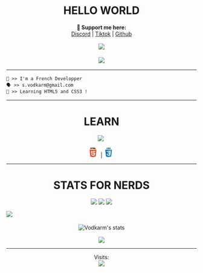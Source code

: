 <h1 align="center">HELLO WORLD</h1>

<p align="center">
  <b>🖤 Support me here: </b><br>
  <a href="https://dsc.gg/top-hoster">Discord</a> |
  <a href="https://vm.tiktok.com/ZMR4UXWo9/">Tiktok</a> |
  <a href="https://github.com/Vodkarm">Github</a>
  <br><br>
  <img src="https://i.postimg.cc/3JswbQnD/65-F72-C8-B-D0-C4-4-AAC-A7-E8-E81-FBAC78-B25.gif">
  <br><br>
  <img src="https://discord-readme-badge.vercel.app/api?id=584774674962186250">
</p>

-----

```diff
👤 >> I'm a French Developper
🗣️ >> s.vodkarm@gmail.com
🐺 >> Learning HTML5 and CSS3 !
```

-----

<h1 align="center">LEARN</h1>

<p align="center"><code><img height="25" src="https://upload.wikimedia.org/wikipedia/commons/thumb/c/c3/Python-logo-notext.svg/1024px-Python-logo-notext.svg.png"></code>&nbsp;</p> <p align="center"> 
<code><img height="25" src="https://raw.githubusercontent.com/github/explore/80688e429a7d4ef2fca1e82350fe8e3517d3494d/topics/html/html.png"></code>&nbsp; |  <code><img height="25" src="https://raw.githubusercontent.com/github/explore/80688e429a7d4ef2fca1e82350fe8e3517d3494d/topics/css/css.png"></code>&nbsp;
</p>

-----

<h1 align="center">STATS FOR NERDS</h1>
<p align="center">
  <img src="https://img.shields.io/github/followers/Vodkarm?style=social">
  <img src="https://img.shields.io/github/stars/Vodkarm?style=social">
  <img src="https://komarev.com/ghpvc/?username=Vodkarm&color=red">
</p>

<img src="https://activity-graph.herokuapp.com/graph?username=vodkarm">

<p align="center"> <img align="center" src="https://github-readme-stats.vercel.app/api?username=Vodkarm&show_icons=true&include_all_commits=true&show_icons=true&title_color=fff&icon_color=79ff97&text_color=9f9f9f&bg_color=151515" alt="Vodkarm's stats" /> </p>

<p align="center"> <img align="center" src="https://github-readme-stats.vercel.app/api/top-langs/?username=Vodkarm&layout=compact&show_icons=true&title_color=fff&icon_color=79ff97&text_color=9f9f9f&bg_color=151515" /></p>

---  

<p align="center"> 
  Visits:<br>
  <img src="https://komarev.com/ghpvc/?username=Vodkarm&color=red" />
</p>
